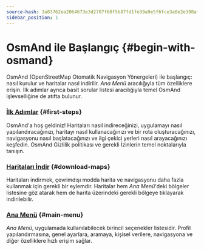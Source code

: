 ```yaml
---
source-hash: 3a83762ea2064673e3d2707f60f5b87fd1fe39a9e5f6fce3a0e2e308af462f25
sidebar_position: 1
---
```


# OsmAnd ile Başlangıç {#begin-with-osmand}

OsmAnd (OpenStreetMap Otomatik Navigasyon Yönergeleri) ile başlangıç: nasıl kurulur ve haritalar nasıl indirilir. *Ana Menü* aracılığıyla tüm özelliklere erişin. İlk adımlar ayrıca basit sorular listesi aracılığıyla temel OsmAnd işlevselliğine de atıfta bulunur.

### [İlk Adımlar](./first-steps.md) {#first-steps}

OsmAnd'a hoş geldiniz! Haritaları nasıl indireceğinizi, uygulamayı nasıl yapılandıracağınızı, haritayı nasıl kullanacağınızı ve bir rota oluşturacağınızı, navigasyonu nasıl başlatacağınızı ve ilgi çekici yerleri nasıl arayacağınızı keşfedin. OsmAnd Gizlilik politikası ve gerekli İzinlerin temel noktalarıyla tanışın.

### [Haritaları İndir](./download-maps.md) {#download-maps}

Haritaları indirmek, çevrimdışı modda harita ve navigasyonu daha fazla kullanmak için gerekli bir eylemdir. Haritalar hem *Ana Menü*'deki bölgeler listesine göz atarak hem de harita üzerindeki gerekli bölgeye tıklayarak indirilebilir.

### [Ana Menü](./main-menu.md) {#main-menu}

*Ana Menü*, uygulamada kullanılabilecek birincil seçenekler listesidir. Profil yapılandırmasına, genel ayarlara, aramaya, kişisel verilere, navigasyona ve diğer özelliklere hızlı erişim sağlar.